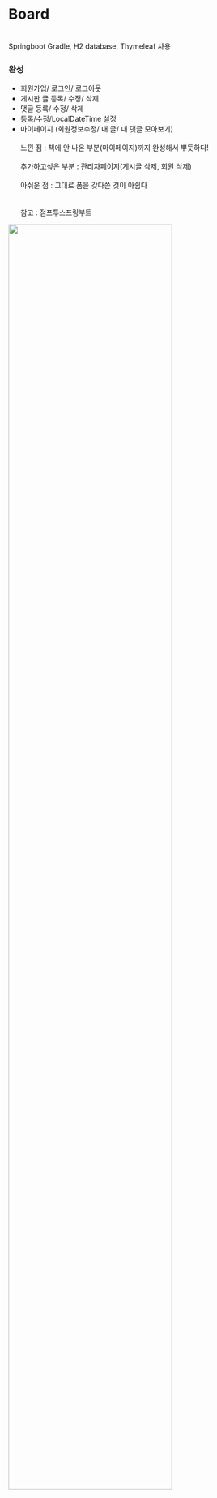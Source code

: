 # Board
<br>
Springboot Gradle, H2 database, Thymeleaf 사용<br>

### 완성<br>
- 회원가입/ 로그인/ 로그아웃
- 게시판 글 등록/ 수정/ 삭제
- 댓글 등록/ 수정/ 삭제
- 등록/수정/LocalDateTime 설정
- 마이페이지 (회원정보수정/ 내 글/ 내 댓글 모아보기)
<br><br>
느낀 점 : 책에 안 나온 부분(마이페이지)까지 완성해서 뿌듯하다!
<br><br>
추가하고싶은 부분 : 관리자페이지(게시글 삭제, 회원 삭제)
  <br>
  <br>
아쉬운 점 : 그대로 폼을 갖다쓴 것이 아쉽다<br>
<br><br>
참고 : 점프투스프링부트
<img width="80%" src="https://github.com/minkyi2180/Board/assets/130128767/cdfcfcb1-854e-4d85-8100-4466ed8664ad">
